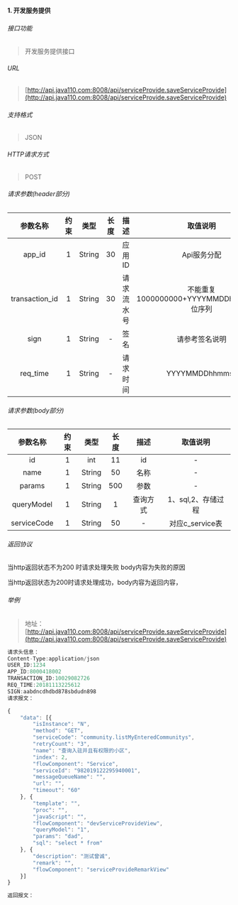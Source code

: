

**1\. 开发服务提供**
###### 接口功能
> 开发服务提供接口

###### URL
> [http://api.java110.com:8008/api/serviceProvide.saveServiceProvide](http://api.java110.com:8008/api/serviceProvide.saveServiceProvide)

###### 支持格式
> JSON

###### HTTP请求方式
> POST

###### 请求参数(header部分)
|参数名称|约束|类型|长度|描述|取值说明|
| :-: | :-: | :-: | :-: | :-: | :-:|
|app_id|1|String|30|应用ID|Api服务分配                      |
|transaction_id|1|String|30|请求流水号|不能重复 1000000000+YYYYMMDDhhmmss+6位序列 |
|sign|1|String|-|签名|请参考签名说明|
|req_time|1|String|-|请求时间|YYYYMMDDhhmmss|

###### 请求参数(body部分)
|参数名称|约束|类型|长度|描述|取值说明|
| :-: | :-: | :-: | :-: | :-: | :-: |
|id|1|int|11|id|-|
|name|1|String|50|名称|-|
|params|1|String|500|参数|-|
|queryModel|1|String|1|查询方式| 1、sql,2、存储过程|
|serviceCode|1|String|50|-|对应c_service表|


###### 返回协议

当http返回状态不为200 时请求处理失败 body内容为失败的原因

当http返回状态为200时请求处理成功，body内容为返回内容，


###### 举例
> 地址：[http://api.java110.com:8008/api/serviceProvide.saveServiceProvide](http://api.java110.com:8008/api/serviceProvide.saveServiceProvide)

``` javascript
请求头信息：
Content-Type:application/json
USER_ID:1234
APP_ID:8000418002
TRANSACTION_ID:10029082726
REQ_TIME:20181113225612
SIGN:aabdncdhdbd878sbdudn898
请求报文：

{
	"data": [{
		"isInstance": "N",
		"method": "GET",
		"serviceCode": "community.listMyEnteredCommunitys",
		"retryCount": "3",
		"name": "查询入驻并且有权限的小区",
		"index": 2,
		"flowComponent": "Service",
		"serviceId": "982019122295940001",
		"messageQueueName": "",
		"url": "",
		"timeout": "60"
	}, {
		"template": "",
		"proc": "",
		"javaScript": "",
		"flowComponent": "devServiceProvideView",
		"queryModel": "1",
		"params": "dad",
		"sql": "select * from"
	}, {
		"description": "测试曾诚",
		"remark": "",
		"flowComponent": "serviceProvideRemarkView"
	}]
}

返回报文：

```
